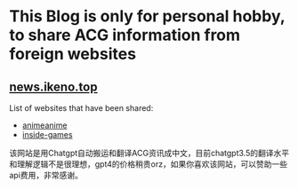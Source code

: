 # This Blog is only for personal hobby, to share ACG information from foreign websites
## [news.ikeno.top](https://news.ikeno.top)
List of websites that have been shared:

* [animeanime](https://animeanime.jp)
* [inside-games](https://www.inside-games.jp)

该网站是用Chatgpt自动搬运和翻译ACG资讯成中文，目前chatgpt3.5的翻译水平和理解逻辑不是很理想，gpt4的价格稍贵orz，如果你喜欢该网站，可以赞助一些api费用，非常感谢。  
  
